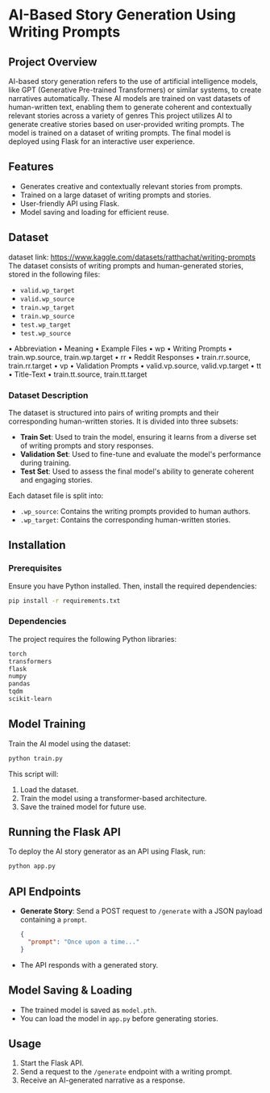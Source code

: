 # AI-Based Story Generation Using Writing Prompts

## Project Overview
AI-based story generation refers to the use of artificial intelligence models, like GPT (Generative Pre-trained Transformers) or similar systems, to create narratives automatically. These AI models are trained on vast datasets of human-written text, enabling them to generate coherent and contextually relevant stories across a variety of genres
This project utilizes AI to generate creative stories based on user-provided writing prompts. The model is trained on a dataset of writing prompts. The final model is deployed using Flask for an interactive user experience.

## Features
- Generates creative and contextually relevant stories from prompts.
- Trained on a large dataset of writing prompts and stories.
- User-friendly API using Flask.
- Model saving and loading for efficient reuse.

## Dataset
dataset link: https://www.kaggle.com/datasets/ratthachat/writing-prompts
The dataset consists of writing prompts and human-generated stories, stored in the following files:
- `valid.wp_target`
- `valid.wp_source`
- `train.wp_target`
- `train.wp_source`
- `test.wp_target`
- `test.wp_source`
  
•	Abbreviation	•	Meaning	             •	Example Files
•	wp	          •	Writing Prompts	     •	train.wp.source, train.wp.target
•	rr	          •	Reddit Responses	   •	train.rr.source, train.rr.target
•	vp	          •	Validation Prompts	 •	valid.vp.source, valid.vp.target
•	tt	          •	Title-Text           •	train.tt.source, train.tt.target


### Dataset Description
The dataset is structured into pairs of writing prompts and their corresponding human-written stories. It is divided into three subsets:
- **Train Set**: Used to train the model, ensuring it learns from a diverse set of writing prompts and story responses.
- **Validation Set**: Used to fine-tune and evaluate the model's performance during training.
- **Test Set**: Used to assess the final model's ability to generate coherent and engaging stories.

Each dataset file is split into:
- `.wp_source`: Contains the writing prompts provided to human authors.
- `.wp_target`: Contains the corresponding human-written stories.

## Installation
### Prerequisites
Ensure you have Python installed. Then, install the required dependencies:
```bash
pip install -r requirements.txt
```

### Dependencies
The project requires the following Python libraries:
```txt
torch
transformers
flask
numpy
pandas
tqdm
scikit-learn
```

## Model Training
Train the AI model using the dataset:
```bash
python train.py
```
This script will:
1. Load the dataset.
2. Train the model using a transformer-based architecture.
3. Save the trained model for future use.

## Running the Flask API
To deploy the AI story generator as an API using Flask, run:
```bash
python app.py
```

## API Endpoints
- **Generate Story**: Send a POST request to `/generate` with a JSON payload containing a `prompt`.
  ```json
  {
    "prompt": "Once upon a time..."
  }
  ```
- The API responds with a generated story.

## Model Saving & Loading
- The trained model is saved as `model.pth`.
- You can load the model in `app.py` before generating stories.

## Usage
1. Start the Flask API.
2. Send a request to the `/generate` endpoint with a writing prompt.
3. Receive an AI-generated narrative as a response.



